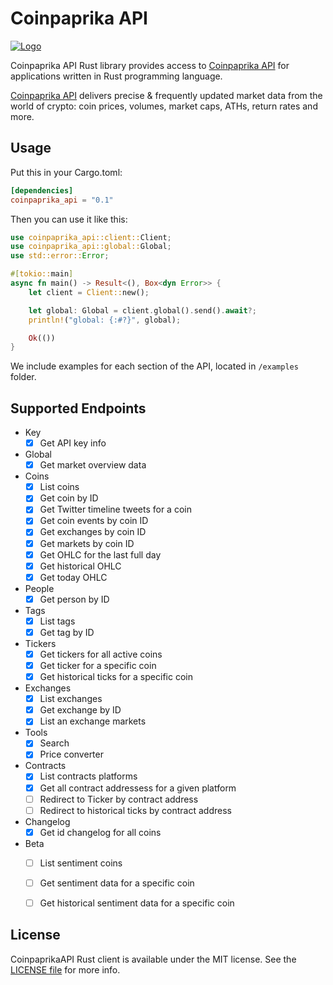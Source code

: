 # Coinpaprika API

[![Logo](https://coinpaprika.com/static/files/df51e301.png#greywizard/rock-coin-web/assets/img/cp_logo-transparent.png)](https://api.coinpaprika.com/)

Coinpaprika API Rust library provides access to [Coinpaprika API](https://api.coinpaprika.com/)
for applications written in Rust programming language.

[Coinpaprika API](https://api.coinpaprika.com/) delivers precise & frequently updated market
data from the world of crypto: coin prices, volumes, market caps, ATHs, return rates and more.


## Usage

Put this in your Cargo.toml:

```toml
[dependencies]
coinpaprika_api = "0.1"
```

Then you can use it like this:

```rust
use coinpaprika_api::client::Client;
use coinpaprika_api::global::Global;
use std::error::Error;

#[tokio::main]
async fn main() -> Result<(), Box<dyn Error>> {
    let client = Client::new();

    let global: Global = client.global().send().await?;
    println!("global: {:#?}", global);

    Ok(())
}
```

We include examples for each section of the API, located in `/examples` folder.


## Supported Endpoints

- Key
    - [x] Get API key info

- Global
    - [x] Get market overview data

- Coins
    - [x] List coins
    - [x] Get coin by ID
    - [x] Get Twitter timeline tweets for a coin
    - [x] Get coin events by coin ID
    - [x] Get exchanges by coin ID
    - [x] Get markets by coin ID
    - [x] Get OHLC for the last full day
    - [x] Get historical OHLC
    - [x] Get today OHLC

- People
    - [x] Get person by ID

- Tags
    - [x] List tags
    - [x] Get tag by ID

- Tickers
    - [x] Get tickers for all active coins
    - [x] Get ticker for a specific coin
    - [x] Get historical ticks for a specific coin

- Exchanges
    - [x] List exchanges
    - [x] Get exchange by ID
    - [x] List an exchange markets

- Tools
    - [x] Search
    - [x] Price converter

- Contracts
    - [x] List contracts platforms
    - [x] Get all contract addressess for a given platform
    - [ ] Redirect to Ticker by contract address
    - [ ] Redirect to historical ticks by contract address

- Changelog
    - [x] Get id changelog for all coins

- Beta
    - [ ] List sentiment coins
    - [ ] Get sentiment data for a specific coin
    - [ ] Get historical sentiment data for a specific coin


## License

CoinpaprikaAPI Rust client is available under the MIT license. See the [LICENSE file](./LICENSE) for more info.

